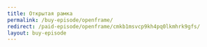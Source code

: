 ```yaml
---
title: Открытая рамка
permalink: /buy-episode/openframe/
redirect: /paid-episode/openframe/cmkb1msvcp9kh4pq0lkmhrk9gfs/
layout: buy-episode
---
```

